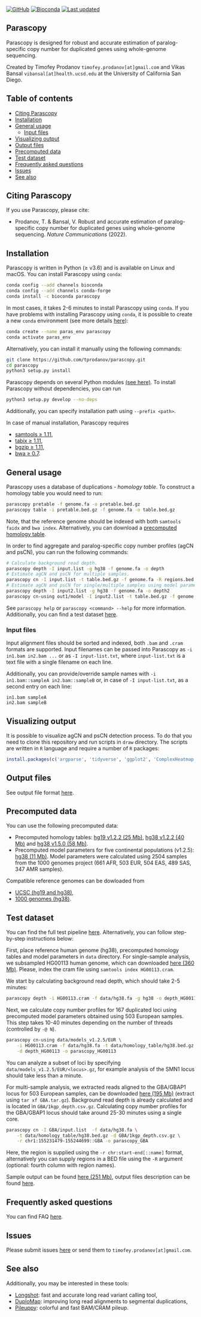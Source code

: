 [![GitHub](https://img.shields.io/github/v/tag/tprodanov/parascopy.svg?label=GitHub&color=blueviolet&style=flat-square)](https://github.com/tprodanov/parascopy/releases)
[![Bioconda](https://img.shields.io/conda/v/bioconda/parascopy.svg?label=Bioconda&color=blue&style=flat-square)](https://anaconda.org/bioconda/parascopy)
[![Last updated](https://anaconda.org/bioconda/parascopy/badges/latest_release_date.svg?label=Last%20updated&color=blue&style=flat-square)](https://anaconda.org/bioconda/parascopy)

Parascopy
---------

Parascopy is designed for robust and accurate estimation of paralog-specific copy number for duplicated genes using whole-genome sequencing.

Created by Timofey Prodanov `timofey.prodanov[at]gmail.com` and Vikas Bansal `vibansal[at]health.ucsd.edu` at the University of California San Diego.

Table of contents
-----------------
* [Citing Parascopy](#citing-parascopy)
* [Installation](#installation)
* [General usage](#general-usage)
    * [Input files](#input-files)
* [Visualizing output](#visualizing-output)
* [Output files](#output-files)
* [Precomputed data](#precomputed-data)
* [Test dataset](#test-dataset)
* [Frequently asked questions](#frequently-asked-questions)
* [Issues](#issues)
* [See also](#see-also)

Citing Parascopy
----------------

If you use Parascopy, please cite:
* Prodanov, T. & Bansal, V. Robust and accurate estimation of paralog-specific copy number for duplicated genes using whole-genome sequencing. *Nature Communications* (2022).

Installation
------------

Parascopy is written in Python (≥ v3.6) and is available on Linux and macOS.
You can install Parascopy using `conda`:
```bash
conda config --add channels bioconda
conda config --add channels conda-forge
conda install -c bioconda parascopy
```
In most cases, it takes 2-6 minutes to install Parascopy using `conda`.
If you have problems with installing Parascopy using `conda`, it is possible to create a new `conda` environment
(see more details [here](https://docs.conda.io/projects/conda/en/latest/user-guide/tasks/manage-environments.html)):
```bash
conda create --name paras_env parascopy
conda activate paras_env
```

Alternatively, you can install it manually using the following commands:
```bash
git clone https://github.com/tprodanov/parascopy.git
cd parascopy
python3 setup.py install
```

Parascopy depends on several Python modules [(see here)](requirements.txt).
To install Parascopy without dependencies, you can run
```bash
python3 setup.py develop --no-deps
```
Additionally, you can specify installation path using `--prefix <path>`.

In case of manual installation, Parascopy requires
* [samtools ≥ 1.11](http://samtools.sourceforge.net),
* [tabix ≥ 1.11](http://www.htslib.org/doc/tabix.html),
* [bgzip ≥ 1.11](http://www.htslib.org/doc/bgzip.html),
* [bwa ≥ 0.7](https://github.com/lh3/bwa).

General usage
-------------

Parascopy uses a database of duplications - *homology table*.
To construct a homology table you would need to run:
```bash
parascopy pretable -f genome.fa -o pretable.bed.gz
parascopy table -i pretable.bed.gz -f genome.fa -o table.bed.gz
```
Note, that the reference genome should be indexed with both `samtools faidx` and `bwa index`.
Alternatively, you can download a [precomputed homology table](#precomputed-data).

In order to find aggregate and paralog-specific copy number profiles (agCN and psCN), you can run the following commands:
```bash
# Calculate background read depth.
parascopy depth -I input.list -g hg38 -f genome.fa -o depth
# Estimate agCN and psCN for multiple samples.
parascopy cn -I input.list -t table.bed.gz -f genome.fa -R regions.bed -d depth -o out1
# Estimate agCN and psCN for single/multiple samples using model parameters from a previous run.
parascopy depth -I input2.list -g hg38 -f genome.fa -o depth2
parascopy cn-using out1/model -I input2.list -t table.bed.gz -f genome.fa -d depth2 -o out2
```

See `parascopy help` or `parascopy <command> --help` for more information.
Additionally, you can find a test dataset [here](#test-dataset).

### Input files

Input alignment files should be sorted and indexed, both `.bam` and `.cram` formats are supported.
Input filenames can be passed into Parascopy as `-i in1.bam in2.bam ...` or as `-I input-list.txt`,
where `input-list.txt` is a text file with a single filename on each line.

Additionally, you can provide/override sample names with
`-i in1.bam::sampleA in2.bam::sampleB` or, in case of `-I input-list.txt`, as a second entry on each line:
```
in1.bam sampleA
in2.bam sampleB
```

Visualizing output
------------------

It is possible to visualize agCN and psCN detection process.
To do that you need to clone this repository and run scripts in `draw` directory.
The scripts are written in `R` language and require a number of `R` packages:
```r
install.packages(c('argparse', 'tidyverse', 'ggplot2', 'ComplexHeatmap', 'viridis', 'circlize', 'ggthemes', 'RColorBrewer'))
```

Output files
------------

See output file format [here](docs/cn_output.md).

Precomputed data
----------------

You can use the following precomputed data:
- Precomputed homology tables:
    [hg19 v1.2.2 (25 Mb)](https://dl.dropboxusercontent.com/s/93cgf3zcf8pubql/homology_table_hg19.tar),
    [hg38 v1.2.2 (40 Mb)](https://dl.dropboxusercontent.com/s/okzeedb6gze6zzs/homology_table_hg38.tar) and
    [hg38 v1.5.0 (58 Mb)](https://dl.dropboxusercontent.com/s/ng8sj4mha08twv8/homology_table_hg38.tar).
- Precomputed model parameters for five continental populations (v1.2.5):
    [hg38 (11 Mb)](https://dl.dropboxusercontent.com/s/5fsohggje778dlb/models_v1.2.5.tar.gz).
    Model parameters were calculated using 2504 samples from the 1000 genomes project
    (661 AFR, 503 EUR, 504 EAS, 489 SAS, 347 AMR samples).

Compatible reference genomes can be dowloaded from
- [UCSC (hg19 and hg38)](https://hgdownload.soe.ucsc.edu/downloads.html#human),
- [1000 genomes (hg38)](https://github.com/igsr/1000Genomes_data_indexes/blob/master/data_collections/1000_genomes_project/README.1000genomes.GRCh38DH.alignment).

Test dataset
------------

You can find the full test pipeline [here](docs/test_pipeline.sh).
Alternatively, you can follow step-by-step instructions below:

First, place reference human genome (hg38), precomputed homology tables and model parameters in `data` directory.
For single-sample analysis, we subsampled HG00113 human genome, which can downloaded
[here (360 Mb)](https://dl.dropboxusercontent.com/s/46tt30brotjml0y/HG00113.cram).
Please, index the cram file using `samtools index HG00113.cram`.

We start by calculating background read depth, which should take 2-5 minutes:
```bash
parascopy depth -i HG00113.cram -f data/hg38.fa -g hg38 -o depth_HG00113
```
Next, we calculate copy number profiles for 167 duplicated loci using precomputed model parameters
obtained using 503 European samples.
This step takes 10-40 minutes depending on the number of threads (controlled by `-@ N`).
```bash
parascopy cn-using data/models_v1.2.5/EUR \
    -i HG00113.cram -f data/hg38.fa -t data/homology_table/hg38.bed.gz \
    -d depth_HG00113 -o parascopy_HG00113
```
You can analyze a subset of loci by specifying `data/models_v1.2.5/EUR/<locus>.gz`,
for example analysis of the SMN1 locus should take less than a minute.

For multi-sample analysis, we extracted reads aligned to the GBA/GBAP1 locus for 503 European samples,
can be downloaded [here (195 Mb)](https://dl.dropboxusercontent.com/s/o4ntonnxhs780ui/GBA.tar.gz)
(extract using `tar xf GBA.tar.gz`).
Background read depth is already calculated and is located in `GBA/1kgp_depth.csv.gz`.
Calculating copy number profiles for the GBA/GBAP1 locus should take around 25-30 minutes using a single core.
```bash
parascopy cn -I GBA/input.list  -f data/hg38.fa \
    -t data/homology_table/hg38.bed.gz -d GBA/1kgp_depth.csv.gz \
    -r chr1:155231479-155244699::GBA -o parascopy_GBA
```
Here, the region is supplied using the `-r chr:start-end[::name]` format,
alternatively you can supply regions in a BED file using the `-R` argument (optional: fourth column with region names).

Sample output can be found [here (251 Mb)](https://dl.dropboxusercontent.com/s/ddkh3mflezapvqz/test_output.tar.gz),
output files description can be found [here](docs/cn_output.md).

Frequently asked questions
--------------------------

You can find FAQ [here](docs/faq.md).

Issues
------
Please submit issues [here](https://github.com/tprodanov/parascopy/issues) or send them to `timofey.prodanov[at]gmail.com`.

See also
--------

Additionally, you may be interested in these tools:
* [Longshot](https://github.com/pjedge/longshot/): fast and accurate long read variant calling tool,
* [DuploMap](https://gitlab.com/tprodanov/duplomap): improving long read alignments to segmental duplications,
* [Pileuppy](https://gitlab.com/tprodanov/pileuppy): colorful and fast BAM/CRAM pileup.
